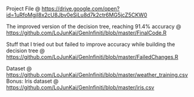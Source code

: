 Project File @ https://drive.google.com/open?id=1uRfoMgjI8x2cU8Jbv0eSiLu8d7k2ctr6MG5jcZ5CKW0

The improved version of the decision tree, reaching 91.4% accuracy @ https://github.com/LoJunKai/GenInfiniti/blob/master/FinalCode.R

Stuff that I tried out but failed to improve accuracy while building the decision tree @ https://github.com/LoJunKai/GenInfiniti/blob/master/FailedChanges.R

Dataset @ https://github.com/LoJunKai/GenInfiniti/blob/master/weather_training.csv
Bonus: Iris dataset @ https://github.com/LoJunKai/GenInfiniti/blob/master/iris.csv
